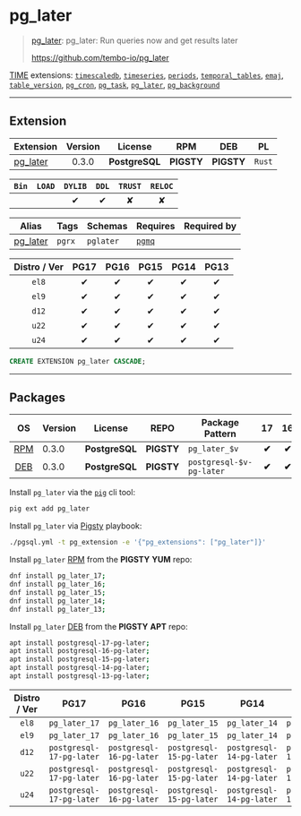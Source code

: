 # pg_later


> [pg_later](https://github.com/tembo-io/pg_later): pg_later: Run queries now and get results later
>
> https://github.com/tembo-io/pg_later





[TIME](/time) extensions: [`timescaledb`](/timescaledb), [`timeseries`](/timeseries), [`periods`](/periods), [`temporal_tables`](/temporal_tables), [`emaj`](/emaj), [`table_version`](/table_version), [`pg_cron`](/pg_cron), [`pg_task`](/pg_task), [`pg_later`](/pg_later), [`pg_background`](/pg_background)


-------
## Extension


| Extension | Version | License | RPM | DEB | PL |
|-----------|:-------:|:-------:|:---:|:---:|:--:|
| [pg_later](https://github.com/tembo-io/pg_later) | 0.3.0 | **<span class="tcblue">PostgreSQL</span>** | **<span class="tcwarn">PIGSTY</span>** | **<span class="tcwarn">PIGSTY</span>** | `Rust` |



| `Bin` | `LOAD` | `DYLIB` | `DDL` | `TRUST` | `RELOC` |
|:-----:|:------:|:-------:|:-----:|:-------:|:-------:|
|  |  | <span class="tcblue">✔</span> | <span class="tcblue">✔</span> | <span class="tcwarn">✘</span> | <span class="tcwarn">✘</span> |



| Alias | Tags | Schemas | Requires | Required by |
|-------|------|---------|----------|-------------|
| [pg_later](/pg_later) | `pgrx` | `pglater` | [`pgmq`](pgmq) |  |



| Distro / Ver | PG17 | PG16 | PG15 | PG14 | PG13 |
|:------------:|:----:|:----:|:----:|:----:|:----:|
| `el8` | <span class="tcblue">✔</span> | <span class="tcblue">✔</span> | <span class="tcblue">✔</span> | <span class="tcblue">✔</span> | <span class="tcblue">✔</span> |
| `el9` | <span class="tcblue">✔</span> | <span class="tcblue">✔</span> | <span class="tcblue">✔</span> | <span class="tcblue">✔</span> | <span class="tcblue">✔</span> |
| `d12` | <span class="tcblue">✔</span> | <span class="tcblue">✔</span> | <span class="tcblue">✔</span> | <span class="tcblue">✔</span> | <span class="tcblue">✔</span> |
| `u22` | <span class="tcblue">✔</span> | <span class="tcblue">✔</span> | <span class="tcblue">✔</span> | <span class="tcblue">✔</span> | <span class="tcblue">✔</span> |
| `u24` | <span class="tcblue">✔</span> | <span class="tcblue">✔</span> | <span class="tcblue">✔</span> | <span class="tcblue">✔</span> | <span class="tcblue">✔</span> |





```sql
CREATE EXTENSION pg_later CASCADE;
```

-----------


## Packages


| OS | Version | License | REPO | Package Pattern | 17 | 16 | 15 | 14 | 13 | Dependency |
|:--:|---------|:-------:|:----:|-----------------|:--:|:--:|:--:|:--:|:--:|------------|
| [RPM](/rpm) | 0.3.0 | **<span class="tcblue">PostgreSQL</span>** | **<span class="tcwarn">PIGSTY</span>** | `pg_later_$v` | **<span class="tcwarn">✔</span>** | **<span class="tcwarn">✔</span>** | **<span class="tcwarn">✔</span>** | **<span class="tcwarn">✔</span>** | **<span class="tcwarn">✔</span>** | `pgmq_$v` |
| [DEB](/deb) | 0.3.0 | **<span class="tcblue">PostgreSQL</span>** | **<span class="tcwarn">PIGSTY</span>** | `postgresql-$v-pg-later` | **<span class="tcwarn">✔</span>** | **<span class="tcwarn">✔</span>** | **<span class="tcwarn">✔</span>** | **<span class="tcwarn">✔</span>** | **<span class="tcwarn">✔</span>** | `postgresql-$v-pgmq` |



Install `pg_later` via the [`pig`](https://github.com/pgsty/pig) cli tool:

```bash
pig ext add pg_later
```


Install `pg_later` via [Pigsty](https://pigsty.io/docs/pgext/usage/install/) playbook:

```bash
./pgsql.yml -t pg_extension -e '{"pg_extensions": ["pg_later"]}'
```


Install `pg_later` [RPM](/rpm) from the **<span class="tcwarn">PIGSTY</span>** **YUM** repo:

```bash
dnf install pg_later_17;
dnf install pg_later_16;
dnf install pg_later_15;
dnf install pg_later_14;
dnf install pg_later_13;
```


Install `pg_later` [DEB](/deb) from the **<span class="tcwarn">PIGSTY</span>** **APT** repo:

```bash
apt install postgresql-17-pg-later;
apt install postgresql-16-pg-later;
apt install postgresql-15-pg-later;
apt install postgresql-14-pg-later;
apt install postgresql-13-pg-later;
```




| Distro / Ver | PG17 | PG16 | PG15 | PG14 | PG13 |
|:------------:|:----:|:----:|:----:|:----:|:----:|
| `el8` | `pg_later_17` | `pg_later_16` | `pg_later_15` | `pg_later_14` | `pg_later_13` |
| `el9` | `pg_later_17` | `pg_later_16` | `pg_later_15` | `pg_later_14` | `pg_later_13` |
| `d12` | `postgresql-17-pg-later` | `postgresql-16-pg-later` | `postgresql-15-pg-later` | `postgresql-14-pg-later` | `postgresql-13-pg-later` |
| `u22` | `postgresql-17-pg-later` | `postgresql-16-pg-later` | `postgresql-15-pg-later` | `postgresql-14-pg-later` | `postgresql-13-pg-later` |
| `u24` | `postgresql-17-pg-later` | `postgresql-16-pg-later` | `postgresql-15-pg-later` | `postgresql-14-pg-later` | `postgresql-13-pg-later` |





